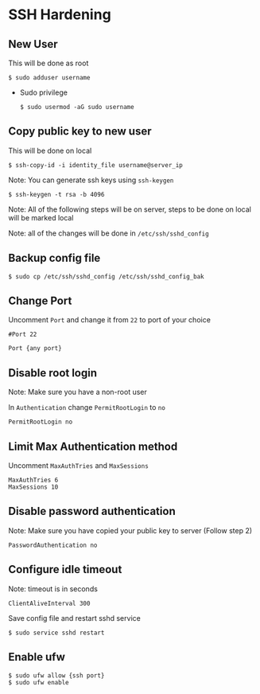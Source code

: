 # SSH Hardening

## New User

This will be done as root

```shell
$ sudo adduser username
```

- Sudo privilege

  ```shell
  $ sudo usermod -aG sudo username
  ```



## Copy public key to new user

This will be done on local

```shell
$ ssh-copy-id -i identity_file username@server_ip
```

Note: You can generate ssh keys using `ssh-keygen` 

```shell
$ ssh-keygen -t rsa -b 4096
```



Note: All of the following steps will be on server, steps to be done on local will be marked local

Note: all of the changes will be done in `/etc/ssh/sshd_config`

## Backup config file

```shell
$ sudo cp /etc/ssh/sshd_config /etc/ssh/sshd_config_bak
```



## Change Port

Uncomment `Port` and change it from `22` to port of your choice

```
#Port 22
```

```
Port {any port}
```



## Disable root login

Note: Make sure you have a non-root user

In `Authentication` change `PermitRootLogin` to `no` 

```
PermitRootLogin no
```



## Limit Max Authentication method

Uncomment `MaxAuthTries` and `MaxSessions` 

```
MaxAuthTries 6
MaxSessions 10
```



## Disable password authentication

Note: Make sure you have copied your public key to server (Follow step 2)

```
PasswordAuthentication no
```

## Configure idle timeout

Note: timeout is in seconds

```
ClientAliveInterval 300
```



Save config file and restart sshd service

```shell
$ sudo service sshd restart
```

## Enable ufw

```bash
$ sudo ufw allow {ssh port}
$ sudo ufw enable
```

